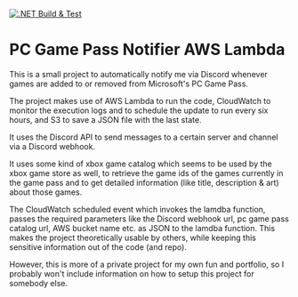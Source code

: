 [![.NET Build & Test](https://github.com/DevDomJ/PC-Game-Pass-Notifier-AWS-Lambda/actions/workflows/dotnet.yml/badge.svg)](https://github.com/DevDomJ/PC-Game-Pass-Notifier-AWS-Lambda/actions/workflows/dotnet.yml)

# PC Game Pass Notifier AWS Lambda
This is a small project to automatically notify me via Discord whenever games are added to or removed from Microsoft's PC Game Pass.

The project makes use of AWS Lambda to run the code, CloudWatch to monitor the execution logs and to schedule the update to run every six hours, and S3 to save a JSON file with the last state.

It uses the Discord API to send messages to a certain server and channel via a Discord webhook.

It uses some kind of xbox game catalog which seems to be used by the xbox game store as well, to retrieve the game ids of the games currently in the game pass and to get detailed information (like title, description & art) about those games.

The CloudWatch scheduled event which invokes the lamdba function, passes the required parameters like the Discord webhook url, pc game pass catalog url, AWS bucket name etc. as JSON to the lamdba function. This makes the project theoretically usable by others, while keeping this sensitive information out of the code (and repo).

However, this is more of a private project for my own fun and portfolio, so I probably won't include information on how to setup this project for somebody else.
